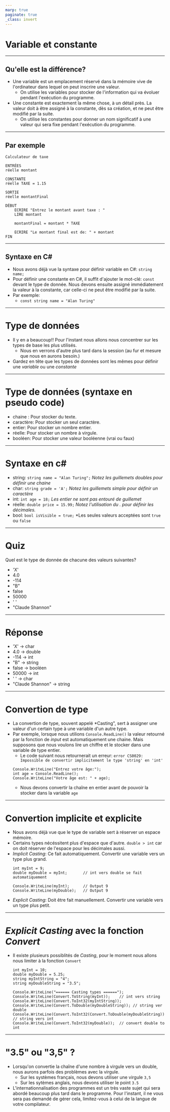 ```yaml
---
marp: true
paginate: true
_class: invert
---
```


# Variable et constante

---

## Qu'elle est la différence?
- Une variable est un emplacement réservé dans la mémoire vive de l'ordinateur dans lequel on peut inscrire une valeur.
  - On utilise les variables pour stocker de l'information qui va évoluer pendant l'exécution du programme.
- Une constante est exactement la même chose, à un détail près.  La valeur doit à être assigné à la constante, dès sa création, et ne peut être modifié par la suite. 
  - On utilise les constantes pour donner un nom significatif à une valeur qui sera fixe pendant l'exécution du programme.

---

## Par exemple
```
Calculateur de taxe

ENTRÉES
réelle montant

CONSTANTE
réelle TAXE = 1.15

SORTIE
réelle montantFinal

DÉBUT
    ECRIRE "Entrez le montant avant taxe : "
    LIRE montant

    montantFinal = montant * TAXE

    ECRIRE "Le montant final est de: " + montant
FIN
```

---

## Syntaxe en C#
- Nous avons déjà vue la syntaxe pour définir variable en C#: `string name;`
- Pour définir une constante en C#, il suffit d'ajouter le mot-clé: `const` devant le type de donnée.  Nous devons ensuite assigné immédiatement la valeur à la constante, car celle-ci ne peut être modifié par la suite.
- Par exemple:
  - `const string name = "Alan Turing"`

---

# Type de données
- Il y en a beaucoup!! Pour l'instant nous allons nous concentrer sur les types de base les plus utilisés. 
  - Nous en verrons d'autre plus tard dans la session (au fur et mesure que nous en aurons besoin.)
- Gardez en tête que les types de données sont les mêmes pour définir une _variable_ ou une _constante_

---

# Type de données (syntaxe en pseudo code)
- chaine : Pour stocker du texte.
- caractère: Pour stocker un seul caractère.
- entier: Pour stocker un nombre entier.
- réelle: Pour stocker un nombre à virgule.
- booléen: Pour stocker une valeur booléenne (vrai ou faux)

---

# Syntaxe en c#
- string: `string name = "Alan Turing";` *Notez les guillemets doubles pour définir une chaine*
- char: `string grade = 'A';` *Notez les guillemets simple pour définir un caractère*
- int: `int age = 18;` *Les entier ne sont pas entouré de guillemet*
- réelle: `double price = 15.99;` *Notez l'utilisation du . pour définir les décimales.*
- bool: `bool isVisible = true;` *Les seules valeurs acceptées sont `true` ou `false`

---

# Quiz
Quel est le type de donnée de chacune des valeurs suivantes?
- 'X'
- 4.0
- -114
- "B"
- false
- 50000
- ' '
- "Claude Shannon"

---

# Réponse
- 'X' -> char
- 4.0 -> double
- -114 -> int
- "B" -> string
- false -> booléen
- 50000 -> int
- ' ' -> char
- "Claude Shannon" -> string

---

# Convertion de type
- La convertion de type, souvent appelé *Casting", sert à assigner une valeur d'un certain type à une variable d'un autre type.
- Par exemple, lorsque nous utilions `Console.ReadLine()` la valeur retourné par la fonction de *input* est automatiquement une chaine.  Mais supposons que nous voulons lire un chiffre et le stocker dans une variable de type entier.
  - Le code suivant nous retournerait un erreur: `error CS0029: Impossible de convertir implicitement le type 'string' en 'int'`
  ```
  Console.WriteLine("Entrez votre âge:");
  int age = Console.ReadLine();
  Console.WriteLine("Votre âge est: " + age);
  ```
  - Nous devons convertir la chaîne en entier avant de pouvoir la stocker dans la variable `age`

---

# Convertion implicite et explicite
- Nous avons déjà vue que le type de variable sert à réserver un espace mémoire.
- Certains types nécéssitent plus d'espace que d'autre.  `double > int` car on doit réserver de l'espace pour les décimales aussi.
- *Implicit Casting*: Ce fait automatiquement.  Convertir une variable vers un type plus grand.
    ```
    int myInt = 9;
    double myDouble = myInt;       // int vers double se fait automatiquement
    
    Console.WriteLine(myInt);      // Output 9
    Console.WriteLine(myDouble);   // Output 9
    ```
- *Explicit Casting*: Doit être fait manuellement. Convertir une variable vers un type plus petit.

---

# *Explicit Casting* avec la fonction *Convert*
- Il existe plusieurs possiblités de *Casting*, pour le moment nous allons nous limiter à la fonction `Convert`
  ```
  int myInt = 10;
  double myDouble = 5.25;
  string myIntString = "4";
  string myDoubleString = "3.5";

  Console.WriteLine("====== Casting types ======"); 
  Console.WriteLine(Convert.ToString(myInt));    // int vers string
  Console.WriteLine(Convert.ToInt32(myIntString));
  Console.WriteLine(Convert.ToDouble(myDoubleString)); // string ver double
  Console.WriteLine(Convert.ToInt32(Convert.ToDouble(myDoubleString)));  // string vers int
  Console.WriteLine(Convert.ToInt32(myDouble));  // convert double to int
  ```

---

# "3.5" ou "3,5" ?
- Lorsqu'on convertie la chaîne d'une nombre à virgule vers un double, nous aurons parfois des problèmes avec la virgule.
  - Sur les systèmes français, nous devons utiliser une virgule `3,5`
  - Sur les sytèmes anglais, nous devons utiliser le point `3.5`
- L'internationnalisation des programmes est un très vaste sujet qui sera abordé beaucoup plus tard dans le programme.  Pour l'instant, il ne vous sera pas demandé de gérer cela, limitez-vous à celui de la langue de votre compilateur.